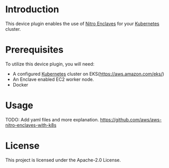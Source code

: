 # Introduction

This device plugin enables the use of [Nitro Enclaves](https://aws.amazon.com/ec2/nitro/nitro-enclaves/)
for your [Kubernetes](https://kubernetes.io/) cluster.

# Prerequisites
To utilize this device plugin, you will need:

  - A configured [Kubernetes](https://kubernetes.io/) cluster on EKS(https://aws.amazon.com/eks/)
  - An Enclave enabled EC2 worker node.
  - Docker

# Usage
TODO: Add yaml files and more explanation.
https://github.com/aws/aws-nitro-enclaves-with-k8s

# License
This project is licensed under the Apache-2.0 License.
